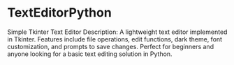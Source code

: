 # TextEditorPython
Simple Tkinter Text Editor  Description: A lightweight text editor implemented in Tkinter. Features include file operations, edit functions, dark theme, font customization, and prompts to save changes. Perfect for beginners and anyone looking for a basic text editing solution in Python.
